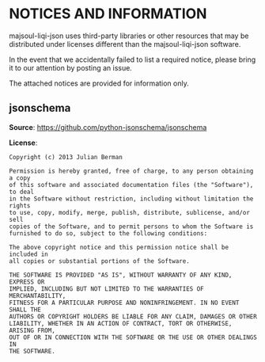 # NOTICES AND INFORMATION

majsoul-liqi-json uses third-party libraries or other resources that may be
distributed under licenses different than the majsoul-liqi-json software.

In the event that we accidentally failed to list a required notice, please
bring it to our attention by posting an issue.

The attached notices are provided for information only.

## jsonschema

**Source**: <https://github.com/python-jsonschema/jsonschema>

**License**:

```text
Copyright (c) 2013 Julian Berman

Permission is hereby granted, free of charge, to any person obtaining a copy
of this software and associated documentation files (the "Software"), to deal
in the Software without restriction, including without limitation the rights
to use, copy, modify, merge, publish, distribute, sublicense, and/or sell
copies of the Software, and to permit persons to whom the Software is
furnished to do so, subject to the following conditions:

The above copyright notice and this permission notice shall be included in
all copies or substantial portions of the Software.

THE SOFTWARE IS PROVIDED "AS IS", WITHOUT WARRANTY OF ANY KIND, EXPRESS OR
IMPLIED, INCLUDING BUT NOT LIMITED TO THE WARRANTIES OF MERCHANTABILITY,
FITNESS FOR A PARTICULAR PURPOSE AND NONINFRINGEMENT. IN NO EVENT SHALL THE
AUTHORS OR COPYRIGHT HOLDERS BE LIABLE FOR ANY CLAIM, DAMAGES OR OTHER
LIABILITY, WHETHER IN AN ACTION OF CONTRACT, TORT OR OTHERWISE, ARISING FROM,
OUT OF OR IN CONNECTION WITH THE SOFTWARE OR THE USE OR OTHER DEALINGS IN
THE SOFTWARE.
```
